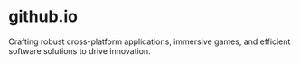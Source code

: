 # github.io
Crafting robust cross-platform applications, immersive games, and efficient software solutions to drive innovation.
